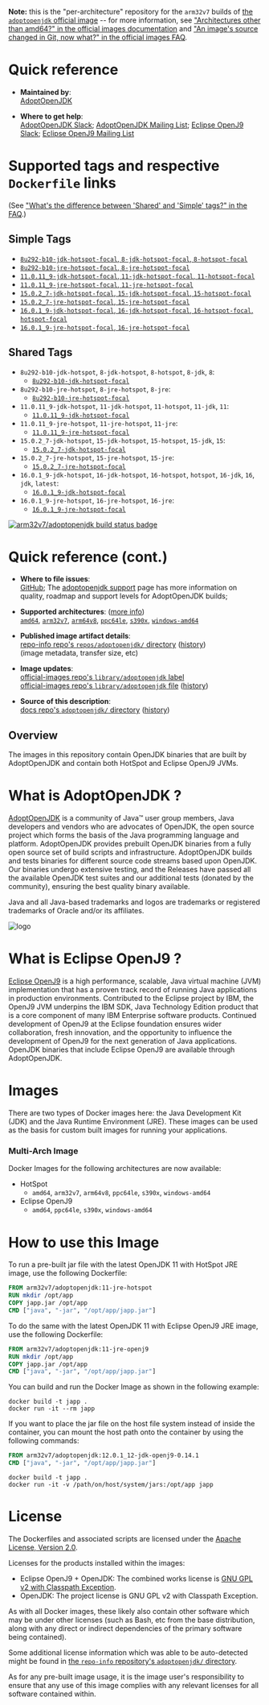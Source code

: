 <!--

********************************************************************************

WARNING:

    DO NOT EDIT "adoptopenjdk/README.md"

    IT IS AUTO-GENERATED

    (from the other files in "adoptopenjdk/" combined with a set of templates)

********************************************************************************

-->

**Note:** this is the "per-architecture" repository for the `arm32v7` builds of [the `adoptopenjdk` official image](https://hub.docker.com/_/adoptopenjdk) -- for more information, see ["Architectures other than amd64?" in the official images documentation](https://github.com/docker-library/official-images#architectures-other-than-amd64) and ["An image's source changed in Git, now what?" in the official images FAQ](https://github.com/docker-library/faq#an-images-source-changed-in-git-now-what).

# Quick reference

-	**Maintained by**:  
	[AdoptOpenJDK](https://github.com/AdoptOpenJDK/openjdk-docker)

-	**Where to get help**:  
	[AdoptOpenJDK Slack](https://adoptopenjdk.net/slack.html); [AdoptOpenJDK Mailing List](https://mail.openjdk.java.net/mailman/listinfo/adoption-discuss); [Eclipse OpenJ9 Slack](https://www.eclipse.org/openj9/oj9_joinslack.html); [Eclipse OpenJ9 Mailing List](https://dev.eclipse.org/mailman/listinfo/openj9-dev)

# Supported tags and respective `Dockerfile` links

(See ["What's the difference between 'Shared' and 'Simple' tags?" in the FAQ](https://github.com/docker-library/faq#whats-the-difference-between-shared-and-simple-tags).)

## Simple Tags

-	[`8u292-b10-jdk-hotspot-focal`, `8-jdk-hotspot-focal`, `8-hotspot-focal`](https://github.com/AdoptOpenJDK/openjdk-docker/blob/c945a5b588b63553a7bb36c28b6751716e35070c/8/jdk/ubuntu/Dockerfile.hotspot.releases.full)
-	[`8u292-b10-jre-hotspot-focal`, `8-jre-hotspot-focal`](https://github.com/AdoptOpenJDK/openjdk-docker/blob/c945a5b588b63553a7bb36c28b6751716e35070c/8/jre/ubuntu/Dockerfile.hotspot.releases.full)
-	[`11.0.11_9-jdk-hotspot-focal`, `11-jdk-hotspot-focal`, `11-hotspot-focal`](https://github.com/AdoptOpenJDK/openjdk-docker/blob/c945a5b588b63553a7bb36c28b6751716e35070c/11/jdk/ubuntu/Dockerfile.hotspot.releases.full)
-	[`11.0.11_9-jre-hotspot-focal`, `11-jre-hotspot-focal`](https://github.com/AdoptOpenJDK/openjdk-docker/blob/c945a5b588b63553a7bb36c28b6751716e35070c/11/jre/ubuntu/Dockerfile.hotspot.releases.full)
-	[`15.0.2_7-jdk-hotspot-focal`, `15-jdk-hotspot-focal`, `15-hotspot-focal`](https://github.com/AdoptOpenJDK/openjdk-docker/blob/c945a5b588b63553a7bb36c28b6751716e35070c/15/jdk/ubuntu/Dockerfile.hotspot.releases.full)
-	[`15.0.2_7-jre-hotspot-focal`, `15-jre-hotspot-focal`](https://github.com/AdoptOpenJDK/openjdk-docker/blob/c945a5b588b63553a7bb36c28b6751716e35070c/15/jre/ubuntu/Dockerfile.hotspot.releases.full)
-	[`16.0.1_9-jdk-hotspot-focal`, `16-jdk-hotspot-focal`, `16-hotspot-focal`, `hotspot-focal`](https://github.com/AdoptOpenJDK/openjdk-docker/blob/c945a5b588b63553a7bb36c28b6751716e35070c/16/jdk/ubuntu/Dockerfile.hotspot.releases.full)
-	[`16.0.1_9-jre-hotspot-focal`, `16-jre-hotspot-focal`](https://github.com/AdoptOpenJDK/openjdk-docker/blob/c945a5b588b63553a7bb36c28b6751716e35070c/16/jre/ubuntu/Dockerfile.hotspot.releases.full)

## Shared Tags

-	`8u292-b10-jdk-hotspot`, `8-jdk-hotspot`, `8-hotspot`, `8-jdk`, `8`:
	-	[`8u292-b10-jdk-hotspot-focal`](https://github.com/AdoptOpenJDK/openjdk-docker/blob/c945a5b588b63553a7bb36c28b6751716e35070c/8/jdk/ubuntu/Dockerfile.hotspot.releases.full)
-	`8u292-b10-jre-hotspot`, `8-jre-hotspot`, `8-jre`:
	-	[`8u292-b10-jre-hotspot-focal`](https://github.com/AdoptOpenJDK/openjdk-docker/blob/c945a5b588b63553a7bb36c28b6751716e35070c/8/jre/ubuntu/Dockerfile.hotspot.releases.full)
-	`11.0.11_9-jdk-hotspot`, `11-jdk-hotspot`, `11-hotspot`, `11-jdk`, `11`:
	-	[`11.0.11_9-jdk-hotspot-focal`](https://github.com/AdoptOpenJDK/openjdk-docker/blob/c945a5b588b63553a7bb36c28b6751716e35070c/11/jdk/ubuntu/Dockerfile.hotspot.releases.full)
-	`11.0.11_9-jre-hotspot`, `11-jre-hotspot`, `11-jre`:
	-	[`11.0.11_9-jre-hotspot-focal`](https://github.com/AdoptOpenJDK/openjdk-docker/blob/c945a5b588b63553a7bb36c28b6751716e35070c/11/jre/ubuntu/Dockerfile.hotspot.releases.full)
-	`15.0.2_7-jdk-hotspot`, `15-jdk-hotspot`, `15-hotspot`, `15-jdk`, `15`:
	-	[`15.0.2_7-jdk-hotspot-focal`](https://github.com/AdoptOpenJDK/openjdk-docker/blob/c945a5b588b63553a7bb36c28b6751716e35070c/15/jdk/ubuntu/Dockerfile.hotspot.releases.full)
-	`15.0.2_7-jre-hotspot`, `15-jre-hotspot`, `15-jre`:
	-	[`15.0.2_7-jre-hotspot-focal`](https://github.com/AdoptOpenJDK/openjdk-docker/blob/c945a5b588b63553a7bb36c28b6751716e35070c/15/jre/ubuntu/Dockerfile.hotspot.releases.full)
-	`16.0.1_9-jdk-hotspot`, `16-jdk-hotspot`, `16-hotspot`, `hotspot`, `16-jdk`, `16`, `jdk`, `latest`:
	-	[`16.0.1_9-jdk-hotspot-focal`](https://github.com/AdoptOpenJDK/openjdk-docker/blob/c945a5b588b63553a7bb36c28b6751716e35070c/16/jdk/ubuntu/Dockerfile.hotspot.releases.full)
-	`16.0.1_9-jre-hotspot`, `16-jre-hotspot`, `16-jre`:
	-	[`16.0.1_9-jre-hotspot-focal`](https://github.com/AdoptOpenJDK/openjdk-docker/blob/c945a5b588b63553a7bb36c28b6751716e35070c/16/jre/ubuntu/Dockerfile.hotspot.releases.full)

[![arm32v7/adoptopenjdk build status badge](https://img.shields.io/jenkins/s/https/doi-janky.infosiftr.net/job/multiarch/job/arm32v7/job/adoptopenjdk.svg?label=arm32v7/adoptopenjdk%20%20build%20job)](https://doi-janky.infosiftr.net/job/multiarch/job/arm32v7/job/adoptopenjdk/)

# Quick reference (cont.)

-	**Where to file issues**:  
	[GitHub](https://github.com/AdoptOpenJDK/openjdk-docker/issues); The [adoptopenjdk support](https://adoptopenjdk.net/support.html) page has more information on quality, roadmap and support levels for AdoptOpenJDK builds;

-	**Supported architectures**: ([more info](https://github.com/docker-library/official-images#architectures-other-than-amd64))  
	[`amd64`](https://hub.docker.com/r/amd64/adoptopenjdk/), [`arm32v7`](https://hub.docker.com/r/arm32v7/adoptopenjdk/), [`arm64v8`](https://hub.docker.com/r/arm64v8/adoptopenjdk/), [`ppc64le`](https://hub.docker.com/r/ppc64le/adoptopenjdk/), [`s390x`](https://hub.docker.com/r/s390x/adoptopenjdk/), [`windows-amd64`](https://hub.docker.com/r/winamd64/adoptopenjdk/)

-	**Published image artifact details**:  
	[repo-info repo's `repos/adoptopenjdk/` directory](https://github.com/docker-library/repo-info/blob/master/repos/adoptopenjdk) ([history](https://github.com/docker-library/repo-info/commits/master/repos/adoptopenjdk))  
	(image metadata, transfer size, etc)

-	**Image updates**:  
	[official-images repo's `library/adoptopenjdk` label](https://github.com/docker-library/official-images/issues?q=label%3Alibrary%2Fadoptopenjdk)  
	[official-images repo's `library/adoptopenjdk` file](https://github.com/docker-library/official-images/blob/master/library/adoptopenjdk) ([history](https://github.com/docker-library/official-images/commits/master/library/adoptopenjdk))

-	**Source of this description**:  
	[docs repo's `adoptopenjdk/` directory](https://github.com/docker-library/docs/tree/master/adoptopenjdk) ([history](https://github.com/docker-library/docs/commits/master/adoptopenjdk))

## Overview

The images in this repository contain OpenJDK binaries that are built by AdoptOpenJDK and contain both HotSpot and Eclipse OpenJ9 JVMs.

# What is AdoptOpenJDK ?

[AdoptOpenJDK](https://adoptopenjdk.net/) is a community of Java™ user group members, Java developers and vendors who are advocates of OpenJDK, the open source project which forms the basis of the Java programming language and platform. AdoptOpenJDK provides prebuilt OpenJDK binaries from a fully open source set of build scripts and infrastructure. AdoptOpenJDK builds and tests binaries for different source code streams based upon OpenJDK. Our binaries undergo extensive testing, and the Releases have passed all the available OpenJDK test suites and our additional tests (donated by the community), ensuring the best quality binary available.

Java and all Java-based trademarks and logos are trademarks or registered trademarks of Oracle and/or its affiliates.

![logo](https://raw.githubusercontent.com/docker-library/docs/0db0af87e256d941bf011e3b5b06ca4a8edb6b84/adoptopenjdk/logo.png)

# What is Eclipse OpenJ9 ?

[Eclipse OpenJ9](https://www.eclipse.org/openj9/) is a high performance, scalable, Java virtual machine (JVM) implementation that has a proven track record of running Java applications in production environments. Contributed to the Eclipse project by IBM, the OpenJ9 JVM underpins the IBM SDK, Java Technology Edition product that is a core component of many IBM Enterprise software products. Continued development of OpenJ9 at the Eclipse foundation ensures wider collaboration, fresh innovation, and the opportunity to influence the development of OpenJ9 for the next generation of Java applications. OpenJDK binaries that include Eclipse OpenJ9 are available through AdoptOpenJDK.

# Images

There are two types of Docker images here: the Java Development Kit (JDK) and the Java Runtime Environment (JRE). These images can be used as the basis for custom built images for running your applications.

### Multi-Arch Image

Docker Images for the following architectures are now available:

-	HotSpot
	-	`amd64`, `arm32v7`, `arm64v8`, `ppc64le`, `s390x`, `windows-amd64`
-	Eclipse OpenJ9
	-	`amd64`, `ppc64le`, `s390x`, `windows-amd64`

# How to use this Image

To run a pre-built jar file with the latest OpenJDK 11 with HotSpot JRE image, use the following Dockerfile:

```dockerfile
FROM arm32v7/adoptopenjdk:11-jre-hotspot
RUN mkdir /opt/app
COPY japp.jar /opt/app
CMD ["java", "-jar", "/opt/app/japp.jar"]
```

To do the same with the latest OpenJDK 11 with Eclipse OpenJ9 JRE image, use the following Dockerfile:

```dockerfile
FROM arm32v7/adoptopenjdk:11-jre-openj9
RUN mkdir /opt/app
COPY japp.jar /opt/app
CMD ["java", "-jar", "/opt/app/japp.jar"]
```

You can build and run the Docker Image as shown in the following example:

```console
docker build -t japp .
docker run -it --rm japp
```

If you want to place the jar file on the host file system instead of inside the container, you can mount the host path onto the container by using the following commands:

```dockerfile
FROM arm32v7/adoptopenjdk:12.0.1_12-jdk-openj9-0.14.1
CMD ["java", "-jar", "/opt/app/japp.jar"]
```

```console
docker build -t japp .
docker run -it -v /path/on/host/system/jars:/opt/app japp
```

# License

The Dockerfiles and associated scripts are licensed under the [Apache License, Version 2.0](http://www.apache.org/licenses/LICENSE-2.0.html).

Licenses for the products installed within the images:

-	Eclipse OpenJ9 + OpenJDK: The combined works license is [GNU GPL v2 with Classpath Exception](http://openjdk.java.net/legal/gplv2+ce.html).
-	OpenJDK: The project license is GNU GPL v2 with Classpath Exception.

As with all Docker images, these likely also contain other software which may be under other licenses (such as Bash, etc from the base distribution, along with any direct or indirect dependencies of the primary software being contained).

Some additional license information which was able to be auto-detected might be found in [the `repo-info` repository's `adoptopenjdk/` directory](https://github.com/docker-library/repo-info/tree/master/repos/adoptopenjdk).

As for any pre-built image usage, it is the image user's responsibility to ensure that any use of this image complies with any relevant licenses for all software contained within.
